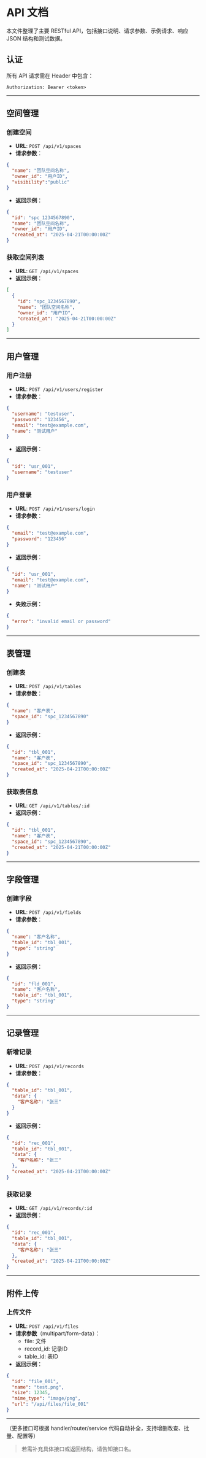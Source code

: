 # API 文档

本文件整理了主要 RESTful API，包括接口说明、请求参数、示例请求、响应 JSON 结构和测试数据。

## 认证
所有 API 请求需在 Header 中包含：
```
Authorization: Bearer <token>
```

---

## 空间管理

### 创建空间
- **URL**: `POST /api/v1/spaces`
- **请求参数**：
```json
{
  "name": "团队空间名称",
  "owner_id": "用户ID",
  "visibility":"public"
}
```
- **返回示例**：
```json
{
  "id": "spc_1234567890",
  "name": "团队空间名称",
  "owner_id": "用户ID",
  "created_at": "2025-04-21T00:00:00Z"
}
```

### 获取空间列表
- **URL**: `GET /api/v1/spaces`
- **返回示例**：
```json
[
  {
    "id": "spc_1234567890",
    "name": "团队空间名称",
    "owner_id": "用户ID",
    "created_at": "2025-04-21T00:00:00Z"
  }
]
```

---

## 用户管理

### 用户注册
- **URL**: `POST /api/v1/users/register`
- **请求参数**：
```json
{
  "username": "testuser",
  "password": "123456",
  "email": "test@example.com",
  "name": "测试用户"
}
```
- **返回示例**：
```json
{
  "id": "usr_001",
  "username": "testuser"
}
```

### 用户登录
- **URL**: `POST /api/v1/users/login`
- **请求参数**：
```json
{
  "email": "test@example.com",
  "password": "123456"
}
```
- **返回示例**：
```json
{
  "id": "usr_001",
  "email": "test@example.com",
  "name": "测试用户"
}
```
- **失败示例**：
```json
{
  "error": "invalid email or password"
}
```

---

## 表管理

### 创建表
- **URL**: `POST /api/v1/tables`
- **请求参数**：
```json
{
  "name": "客户表",
  "space_id": "spc_1234567890"
}
```
- **返回示例**：
```json
{
  "id": "tbl_001",
  "name": "客户表",
  "space_id": "spc_1234567890",
  "created_at": "2025-04-21T00:00:00Z"
}
```

### 获取表信息
- **URL**: `GET /api/v1/tables/:id`
- **返回示例**：
```json
{
  "id": "tbl_001",
  "name": "客户表",
  "space_id": "spc_1234567890",
  "created_at": "2025-04-21T00:00:00Z"
}
```

---

## 字段管理

### 创建字段
- **URL**: `POST /api/v1/fields`
- **请求参数**：
```json
{
  "name": "客户名称",
  "table_id": "tbl_001",
  "type": "string"
}
```
- **返回示例**：
```json
{
  "id": "fld_001",
  "name": "客户名称",
  "table_id": "tbl_001",
  "type": "string"
}
```

---

## 记录管理

### 新增记录
- **URL**: `POST /api/v1/records`
- **请求参数**：
```json
{
  "table_id": "tbl_001",
  "data": {
    "客户名称": "张三"
  }
}
```
- **返回示例**：
```json
{
  "id": "rec_001",
  "table_id": "tbl_001",
  "data": {
    "客户名称": "张三"
  },
  "created_at": "2025-04-21T00:00:00Z"
}
```

### 获取记录
- **URL**: `GET /api/v1/records/:id`
- **返回示例**：
```json
{
  "id": "rec_001",
  "table_id": "tbl_001",
  "data": {
    "客户名称": "张三"
  },
  "created_at": "2025-04-21T00:00:00Z"
}
```

---

## 附件上传

### 上传文件
- **URL**: `POST /api/v1/files`
- **请求参数**（multipart/form-data）：
  - file: 文件
  - record_id: 记录ID
  - table_id: 表ID
- **返回示例**：
```json
{
  "id": "file_001",
  "name": "test.png",
  "size": 12345,
  "mime_type": "image/png",
  "url": "/api/files/file_001"
}
```

---

（更多接口可根据 handler/router/service 代码自动补全，支持增删改查、批量、配置等）

> 若需补充具体接口或返回结构，请告知接口名。
